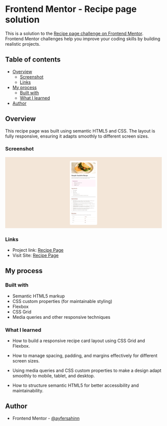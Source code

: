 # Frontend Mentor - Recipe page solution

This is a solution to the [Recipe page challenge on Frontend Mentor](https://www.frontendmentor.io/challenges/recipe-page-KiTsR8QQKm). Frontend Mentor challenges help you improve your coding skills by building realistic projects.

## Table of contents

- [Overview](#overview)
  - [Screenshot](#screenshot)
  - [Links](#links)
- [My process](#my-process)
  - [Built with](#built-with)
  - [What I learned](#what-i-learned)
- [Author](#author)

## Overview

This recipe page was built using semantic HTML5 and CSS. The layout is fully responsive, ensuring it adapts smoothly to different screen sizes.

### Screenshot

![](recipe-page.png)

### Links

- Project link: [Recipe Page](https://github.com/ayfersahinn/frontend-mentor-projects/tree/main/recipe-page-main)
- Visit Site: [Recipe Page](https://ayfersahinn.github.io/frontend-mentor-projects/recipe-page-main)

## My process

### Built with

- Semantic HTML5 markup
- CSS custom properties (for maintainable styling)
- Flexbox
- CSS Grid
- Media queries and other responsive techniques

### What I learned

- How to build a responsive recipe card layout using CSS Grid and Flexbox.

- How to manage spacing, padding, and margins effectively for different screen sizes.

- Using media queries and CSS custom properties to make a design adapt smoothly to mobile, tablet, and desktop.

- How to structure semantic HTML5 for better accessibility and maintainability.

## Author

- Frontend Mentor - [@ayfersahinn](https://www.frontendmentor.io/profile/ayfersahinn)
